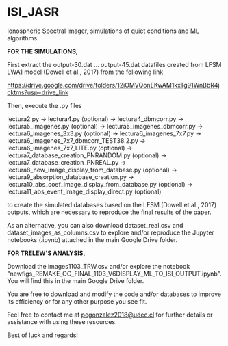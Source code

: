 # ISI_JASR
Ionospheric Spectral Imager, simulations of quiet conditions and ML algorithms


**FOR THE SIMULATIONS,**

First extract the output-30.dat ... output-45.dat datafiles created from LFSM LWA1 model (Dowell et al., 2017) from the following link

https://drive.google.com/drive/folders/12iOMVQonEKwAM1kxTg91WnBbR4jcktms?usp=drive_link

Then, execute the .py files 

lectura2.py -> lectura4.py (optional) -> lectura4_dbmcorr.py -> lectura5_imagenes.py (optional) -> lectura5_imagenes_dbmcorr.py -> lectura6_imagenes_3x3.py (optional) -> lectura6_imagenes_7x7.py -> lectura6_imagenes_7x7_dbmcorr_TEST38.2.py -> lectura6_imagenes_7x7_LITE.py (optional) -> lectura7_database_creation_PNRANDOM.py (optional) -> lectura7_database_creation_PNREAL.py -> lectura8_new_image_display_from_database.py (optional) -> lectura9_absorption_database_creation.py -> lectura10_abs_coef_image_display_from_database.py (optional) -> lectura11_abs_event_image_display_direct.py (optional) 

to create the simulated databases based on the LFSM (Dowell et al., 2017) outputs, which are necessary to reproduce the final results of the paper.

As an alternative, you can also download dataset_real.csv and dataset_images_as_columns.csv to explore and/or reproduce the Jupyter notebooks (.ipynb) attached in the main Google Drive folder.


**FOR TRELEW'S ANALYSIS,**

Download the images1103_TRW.csv and/or explore the notebook "newfigs_REMAKE_OG_FINAL_1103_V6DISPLAY_ML_TO_ISI_OUTPUT.ipynb". You will find this in the main Google Drive folder.

You are free to download and modify the code and/or databases to improve its efficiency or for any other purpose you see fit.

Feel free to contact me at pegonzalez2018@udec.cl for further details or assistance with using these resources.

Best of luck and regards!
